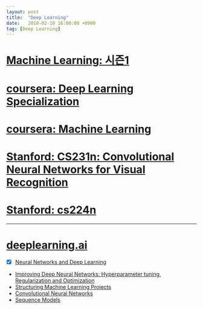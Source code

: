 ```yaml
---
layout: post
title:  "Deep Learning"
date:   2018-02-10 16:00:00 +0900
tag: [Deep Learning]
---
```



# [Machine Learning: 시즌1](https://hunkim.github.io/ml/)
# [coursera: Deep Learning Specialization](https://www.coursera.org/specializations/deep-learning)
# [coursera: Machine Learning](https://www.coursera.org/learn/machine-learning)
# [Stanford: CS231n: Convolutional Neural Networks for Visual Recognition](http://cs231n.stanford.edu/)
# [Stanford: cs224n](http://web.stanford.edu/class/cs224n/syllabus.html)

---

# [deeplearning.ai](https://www.deeplearning.ai/)
  - [x] [Neural Networks and Deep Learning](https://www.coursera.org/learn/neural-networks-deep-learning)
  - [Improving Deep Neural Networks: Hyperparameter tuning, Regularization and Optimization](https://www.coursera.org/learn/deep-neural-network)
  - [Structuring Machine Learning Projects](https://www.coursera.org/learn/machine-learning-projects)
  - [Convolutional Neural Networks](https://www.coursera.org/learn/convolutional-neural-networks)
  - [Sequence Models](https://www.coursera.org/learn/nlp-sequence-models)

